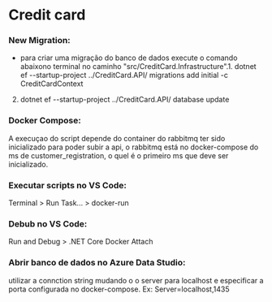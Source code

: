 # Credit card

### New Migration:
- para criar uma migração do banco de dados execute o comando abaixono terminal no caminho "src/CreditCard.Infrastructure".1. dotnet ef --startup-project ../CreditCard.API/  migrations add initial -c CreditCardContext
2. dotnet ef --startup-project ../CreditCard.API/  database update

### Docker Compose:
A execuçao do script depende do container do rabbitmq ter sido inicializado para poder subir a api, o rabbitmq está no docker-compose do ms de customer_registration, o quel é o primeiro ms que deve ser inicializado.

### Executar scripts no VS Code:
Terminal > Run Task... > docker-run

### Debub no VS Code:
Run and Debug > .NET Core Docker Attach

### Abrir banco de dados no Azure Data Studio:
utilizar a connction string mudando o o server para localhost e especificar a porta configurada no docker-compose.
Ex: Server=localhost,1435

